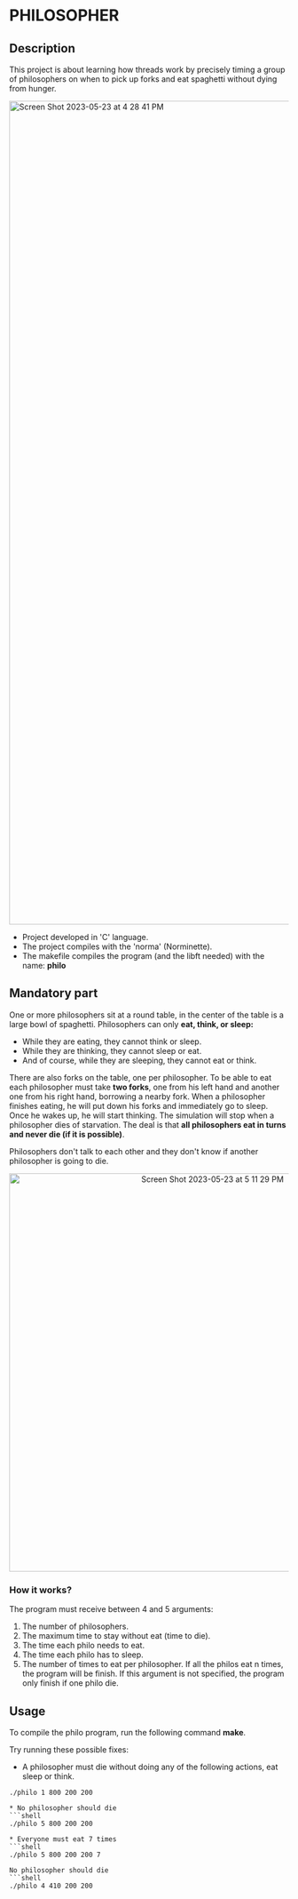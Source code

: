 # PHILOSOPHER

## Description 

This project is about learning how threads work by precisely timing a group of philosophers on when to pick up forks and eat spaghetti without dying from hunger.

<img width="1483" alt="Screen Shot 2023-05-23 at 4 28 41 PM" src="https://github.com/hecikmc/philosopher-42Cursus/assets/121127625/22125a63-22ec-4604-8d7e-1b049b555023">

* Project developed in 'C' language.
* The project compiles with the 'norma' (Norminette).
* The makefile compiles the program (and the libft needed) with the name: **philo**

## Mandatory part

One or more philosophers sit at a round table, in the center of the table is a large bowl of spaghetti. Philosophers can only **eat, think, or sleep:**

* While they are eating, they cannot think or sleep.
* While they are thinking, they cannot sleep or eat.
* And of course, while they are sleeping, they cannot eat or think.

There are also forks on the table, one per philosopher. To be able to eat each philosopher must take **two forks**, one from his left hand and another one from his right hand, borrowing a nearby fork.
When a philosopher finishes eating, he will put down his forks and immediately go to sleep. Once he wakes up, he will start thinking.
The simulation will stop when a philosopher dies of starvation.
The deal is that **all philosophers eat in turns and never die (if it is possible)**.

Philosophers don't talk to each other and they don't know if another philosopher is going to die.

<p align="center">
<img width="717" alt="Screen Shot 2023-05-23 at 5 11 29 PM" src="https://github.com/hecikmc/philosopher-42Cursus/assets/121127625/cb506e17-dc24-4cf2-a335-b887373ca854">
</p>

### How it works?

The program must receive between 4 and 5 arguments:
1) The number of philosophers.
2) The maximum time to stay without eat (time to die).
3) The time each philo needs to eat.
4) The time each philo has to sleep.
5) The number of times to eat per philosopher. If all the philos eat n times, the program will be finish. If this argument is not specified, the program only finish if one philo die. 

## Usage 

To compile the philo program, run the following command **make**.

Try running these possible fixes:
* A philosopher must die without doing any of the following actions, eat sleep or think.
```shell
./philo 1 800 200 200

* No philosopher should die
```shell
./philo 5 800 200 200

* Everyone must eat 7 times
```shell
./philo 5 800 200 200 7

No philosopher should die
```shell
./philo 4 410 200 200

